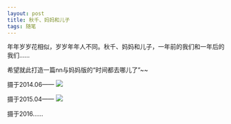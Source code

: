 ```yaml
---
layout: post
title: 秋千、妈妈和儿子
tags: 随笔
---
```


年年岁岁花相似，岁岁年年人不同。秋千、妈妈和儿子，一年前的我们和一年后的我们……

希望就此打造一篇nn与妈妈版的“时间都去哪儿了”~~

摄于2014.06——
![](http://image.cpxxpc.com/qiuqian1.jpg-700)

摄于2015.04——
![](http://image.cpxxpc.com/qiuqian2.jpg-700)

摄于2016……



